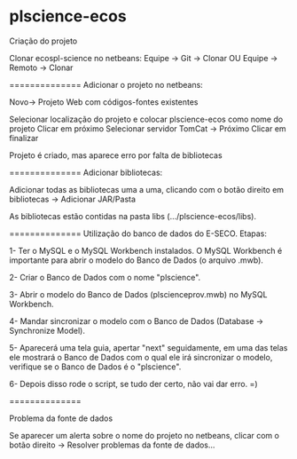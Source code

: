 plscience-ecos
==============
Criação do projeto

Clonar ecospl-science no netbeans: Equipe -> Git -> Clonar OU Equipe -> Remoto -> Clonar

==============
Adicionar o projeto no netbeans:

Novo-> Projeto Web com códigos-fontes existentes

Selecionar localização do projeto e colocar plscience-ecos como nome do projeto
Clicar em próximo
Selecionar servidor TomCat -> Próximo
Clicar em finalizar

Projeto é criado, mas aparece erro por falta de bibliotecas

==============
Adicionar bibliotecas:

Adicionar todas as bibliotecas uma a uma, clicando com o botão direito em bibliotecas -> Adicionar JAR/Pasta

As bibliotecas estão contidas na pasta libs (.../plscience-ecos/libs).

==============
Utilização do banco de dados do E-SECO. Etapas:

1- Ter o MySQL e o MySQL Workbench instalados. O MySQL Workbench é importante para abrir o modelo do Banco de Dados (o arquivo .mwb).

2- Criar o Banco de Dados com o nome "plscience".

3- Abrir o modelo do Banco de Dados (plscienceprov.mwb) no MySQL Workbench.

4- Mandar sincronizar o modelo com o Banco de Dados (Database -> Synchronize Model).

5- Aparecerá uma tela guia, apertar "next" seguidamente, em uma das telas ele mostrará o Banco de Dados com o qual ele irá sincronizar o modelo, verifique se o Banco de Dados é o "plscience".

6- Depois disso rode o script, se tudo der certo, não vai dar erro. =)

==============

Problema da fonte de dados

Se aparecer um alerta sobre o nome do projeto no netbeans, clicar com o botão direito -> Resolver problemas da fonte de dados...
